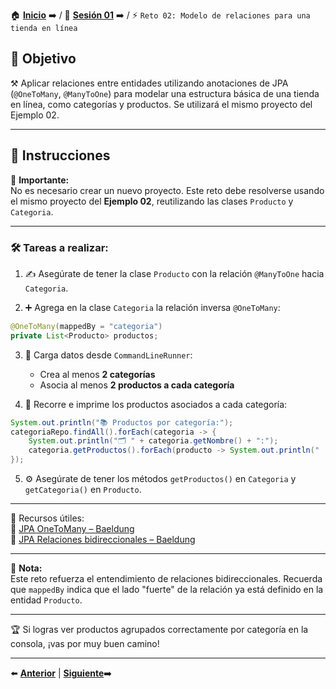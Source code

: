 🏠 [**Inicio**](../../Readme.md) ➡️ / 📖 [**Sesión 01**](../Readme.md) ➡️ / ⚡ `Reto 02: Modelo de relaciones para una tienda en línea`

## 🎯 Objetivo

⚒️ Aplicar relaciones entre entidades utilizando anotaciones de JPA (`@OneToMany`, `@ManyToOne`) para modelar una estructura básica de una tienda en línea, como categorías y productos. Se utilizará el mismo proyecto del Ejemplo 02.

---

## 📝 Instrucciones

📌 **Importante:**  
No es necesario crear un nuevo proyecto. Este reto debe resolverse usando el mismo proyecto del **Ejemplo 02**, reutilizando las clases `Producto` y `Categoria`.

---

### 🛠️ Tareas a realizar:

1. ✍️ Asegúrate de tener la clase `Producto` con la relación `@ManyToOne` hacia `Categoria`.

2. ➕ Agrega en la clase `Categoria` la relación inversa `@OneToMany`:

```java
@OneToMany(mappedBy = "categoria")
private List<Producto> productos;
```

3. 🔄 Carga datos desde `CommandLineRunner`:
   - Crea al menos **2 categorías**
   - Asocia al menos **2 productos a cada categoría**

4. 🧪 Recorre e imprime los productos asociados a cada categoría:

```java
System.out.println("📚 Productos por categoría:");
categoriaRepo.findAll().forEach(categoria -> {
    System.out.println("🗂️ " + categoria.getNombre() + ":");
    categoria.getProductos().forEach(producto -> System.out.println("   - " + producto.getNombre()));
});
```

5. ⚙️ Asegúrate de tener los métodos `getProductos()` en `Categoria` y `getCategoria()` en `Producto`.

---

📘 Recursos útiles:  
🔗 [JPA OneToMany – Baeldung](https://www.baeldung.com/jpa-one-to-many)  
🔗 [JPA Relaciones bidireccionales – Baeldung](https://www.baeldung.com/jpa-joincolumn-vs-mappedby)

---

🧠 **Nota:**  
Este reto refuerza el entendimiento de relaciones bidireccionales. Recuerda que `mappedBy` indica que el lado "fuerte" de la relación ya está definido en la entidad `Producto`.

---

🏆 Si logras ver productos agrupados correctamente por categoría en la consola, ¡vas por muy buen camino!

---

⬅️ [**Anterior**](../Ejemplo-02/Readme.md) | [**Siguiente**](../Sesion-02/Readme.md)➡️  